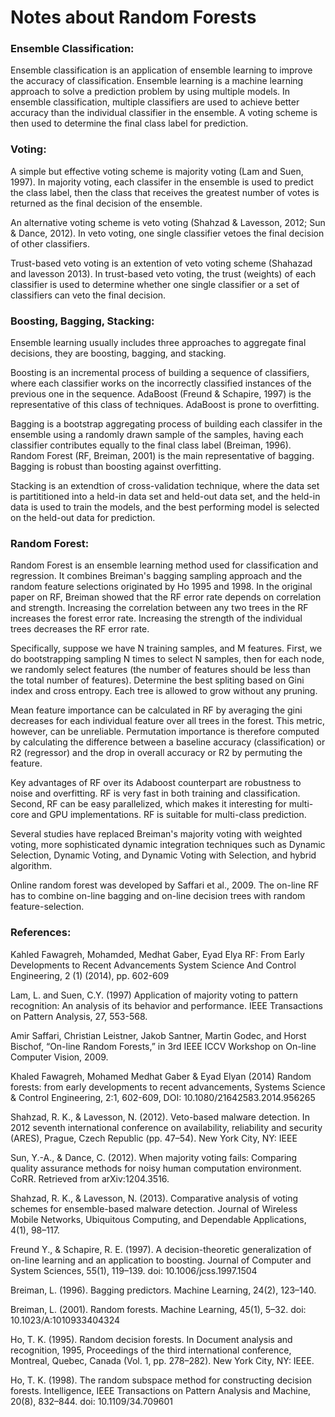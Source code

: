 # Notes about Random Forests

### Ensemble Classification:

Ensemble classification is an application of ensemble learning to improve the accuracy of classification. Ensemble learning is a machine learning approach to solve a prediction problem by using multiple models. In ensemble classification, multiple classifiers are used to achieve better accuracy than the individual classifier in the ensemble. A voting scheme is then used to determine the final class label for prediction. 

### Voting:
A simple but effective voting scheme is majority voting (Lam and Suen, 1997). In majority voting, each classifer in the ensemble is used to predict the class label, then the class that receives the greatest number of votes is returned as the final decision of the ensemble.

An alternative voting scheme is veto voting (Shahzad &amp; Lavesson, 2012; Sun &amp; Dance, 2012). In veto voting, one single classifier vetoes the final decision of other classifiers. 

Trust-based veto voting is an extention of veto voting scheme (Shahazad and lavesson 2013). In trust-based veto voting, the trust (weights) of each classifier is used to determine whether one single classifier or a set of classifiers can veto the final decision. 

### Boosting, Bagging, Stacking:

Ensemble learning usually includes three approaches to aggregate final decisions, they are boosting, bagging, and stacking. 

Boosting is an incremental process of building a sequence of classifiers, where each classifier works on the incorrectly classified instances of the previous one in the sequence. AdaBoost (Freund &amp; Schapire, 1997) is the representative of this class of techniques. AdaBoost is prone to overfitting. 

Bagging is a bootstrap aggregating process of building each classifer in the ensemble using a randomly drawn sample of the samples, having each classifier contributes equally to the final class label (Breiman, 1996). Random Forest (RF, Breiman, 2001) is the main representative of bagging. Bagging is robust than boosting against overfitting.  

Stacking is an extendtion of cross-validation technique, where the data set is partititioned into a held-in data set and held-out data set, and the held-in data is used to train the models, and the best performing model is selected on the held-out data for prediction. 

### Random Forest:

Random Forest is an ensemble learning method used for classification and regression. It combines Breiman's bagging sampling approach and the random feature selections originated by Ho 1995 and 1998. In the original paper on RF, Breiman showed that the RF error rate depends on correlation and strength. Increasing the correlation between any two trees in the RF increases the forest error rate. Increasing the strength of the individual trees decreases the RF error rate.

Specifically, suppose we have N training samples, and M features. First, we do bootstrapping sampling N times to select N samples, then for each node, we randomly select features (the number of features should be less than the total number of features). Determine the best spliting based on Gini index and cross entropy. Each tree is allowed to grow without any pruning. 

Mean feature importance can be calculated in RF by averaging the gini decreases for each individual feature over all trees in the forest. This metric, however, can be unreliable. Permutation importance is therefore computed by calculating the difference between a baseline accuracy (classification) or R2 (regressor) and the drop in overall accuracy or R2 by permuting the feature.

Key advantages of RF over its Adaboost counterpart are robustness to noise and overfitting. RF is very fast in both training and classification. Second, RF can be easy parallelized, which makes it interesting for multi-core and GPU implementations. RF is suitable for multi-class prediction.

Several studies have replaced Breiman's majority voting with weighted voting, more sophisticated dynamic integration techniques such as Dynamic Selection, Dynamic Voting, and Dynamic Voting with Selection, and hybrid algorithm. 

Online random forest was developed by Saffari et al., 2009. The on-line RF has to combine on-line bagging and on-line decision trees with random feature-selection.

### References:

Kahled Fawagreh, Mohamded, Medhat Gaber, Eyad Elya
RF: From Early Developments to Recent Advancements
System Science And Control Engineering, 2 (1) (2014), pp. 602-609

Lam, L. and Suen, C.Y. (1997) Application of majority voting to pattern recognition: An analysis of its behavior and performance. IEEE Transactions on Pattern Analysis, 27, 553-568.

Amir Saffari, Christian Leistner, Jakob Santner, Martin Godec, and Horst Bischof, “On-line Random Forests,” in 3rd IEEE ICCV Workshop on On-line Computer Vision, 2009.

Khaled Fawagreh, Mohamed Medhat Gaber & Eyad Elyan (2014) Random forests: from early developments to recent advancements, Systems Science & Control Engineering, 2:1, 602-609, DOI: 10.1080/21642583.2014.956265

Shahzad, R. K., & Lavesson, N. (2012). Veto-based malware detection. In 2012 seventh international conference on availability, reliability and security (ARES), Prague, Czech Republic (pp. 47–54). New York City, NY: IEEE

Sun, Y.-A., & Dance, C. (2012). When majority voting fails: Comparing quality assurance methods for noisy human computation environment. CoRR. Retrieved from arXiv:1204.3516. 

Shahzad, R. K., & Lavesson, N. (2013). Comparative analysis of voting schemes for ensemble-based malware detection. Journal of Wireless Mobile Networks, Ubiquitous Computing, and Dependable Applications, 4(1), 98–117.

Freund Y., & Schapire, R. E. (1997). A decision-theoretic generalization of on-line learning and an application to boosting. Journal of Computer and System Sciences, 55(1), 119–139. doi: 10.1006/jcss.1997.1504

Breiman, L. (1996). Bagging predictors. Machine Learning, 24(2), 123–140. 

Breiman, L. (2001). Random forests. Machine Learning, 45(1), 5–32. doi: 10.1023/A:1010933404324

Ho, T. K. (1995). Random decision forests. In Document analysis and recognition, 1995, Proceedings of the third international conference, Montreal, Quebec, Canada (Vol. 1, pp. 278–282). New York City, NY: IEEE. 

Ho, T. K. (1998). The random subspace method for constructing decision forests. Intelligence, IEEE Transactions on Pattern Analysis and Machine, 20(8), 832–844. doi: 10.1109/34.709601 
